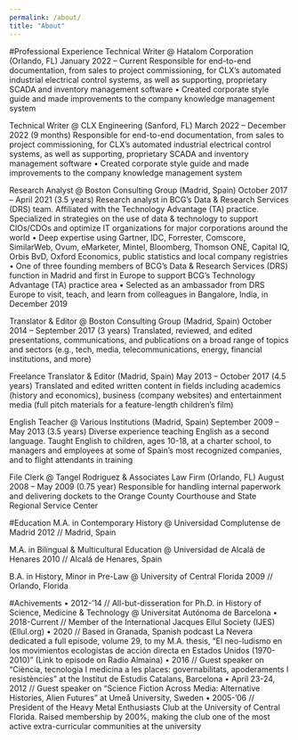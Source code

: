 ```yaml
---
permalink: /about/
title: "About"
---
```


#Professional Experience
Technical Writer @ Hatalom Corporation (Orlando, FL)
January 2022 – Current
Responsible for end-to-end documentation, from sales to project commissioning, for CLX’s automated industrial electrical control systems, as well as supporting, proprietary SCADA and inventory management software
• Created corporate style guide and made improvements to the company knowledge management system

Technical Writer @ CLX Engineering (Sanford, FL)
March 2022 – December 2022 (9 months)
Responsible for end-to-end documentation, from sales to project commissioning, for CLX’s automated industrial electrical control systems, as well as supporting, proprietary SCADA and inventory management software
• Created corporate style guide and made improvements to the company knowledge management system

Research Analyst @ Boston Consulting Group (Madrid, Spain)
October 2017 – April 2021 (3.5 years)
Research analyst in BCG’s Data & Research Services (DRS) team. Affiliated with the Technology Advantage (TA) practice. Specialized in strategies on the use of data & technology to support CIOs/CDOs and optimize IT organizations for major corporations around the world
• Deep expertise using Gartner, IDC, Forrester, Comscore, SimilarWeb, Ovum, eMarketer, Mintel, Bloomberg, Thomson ONE, Capital IQ, Orbis BvD, Oxford Economics, public statistics and local company registries
• One of three founding members of BCG’s Data & Research Services (DRS) function in Madrid and first in Europe to support BCG’s Technology Advantage (TA) practice area
• Selected as an ambassador from DRS Europe to visit, teach, and learn from colleagues in Bangalore, India, in December 2019

Translator & Editor @ Boston Consulting Group (Madrid, Spain)
October 2014 – September 2017 (3 years)
Translated, reviewed, and edited presentations, communications, and publications on a broad range of topics and sectors (e.g., tech, media, telecommunications, energy, financial institutions, and more)

Freelance Translator & Editor (Madrid, Spain)
May 2013 – October 2017 (4.5 years)
Translated and edited written content in fields including academics (history and economics), business (company websites) and entertainment media (full pitch materials for a feature-length children’s film)

English Teacher @ Various Institutions (Madrid, Spain)
September 2009 – May 2013 (3.5 years)
Diverse experience teaching English as a second language. Taught English to children, ages 10-18, at a charter school, to managers and employees at some of Spain’s most recognized companies, and to flight attendants in training

File Clerk @ Tangel Rodriguez & Associates Law Firm (Orlando, FL)
August 2008 – May 2009 (0.75 year)
Responsible for handling internal paperwork and delivering dockets to the Orange County Courthouse and State Regional Service Center

#Education
M.A. in Contemporary History @ Universidad Complutense de Madrid
2012 // Madrid, Spain

M.A. in Bilingual & Multicultural Education @ Universidad de Alcalá de Henares
2010 // Alcalá de Henares, Spain

B.A. in History, Minor in Pre-Law @ University of Central Florida
2009 // Orlando, Florida

#Achivements
• 2012-’14 // All-but-disseration for Ph.D. in History of Science, Medicine & Technology @ Universitat Autónoma de Barcelona
• 2018-Current // Member of the International Jacques Ellul Society (IJES) (Ellul.org)
• 2020 // Based in Granada, Spanish podcast La Nevera dedicated a full episode, volume 29, to my M.A. thesis, “El neo-ludismo en los movimientos ecologistas de acción directa en Estados Unidos (1970-2010)” (Link to episode on Radio Almaina)
• 2016 // Guest speaker on “Ciència, tecnologia I medicina a les places: governabilitats,
apoderaments I resistències” at the Institut de Estudis Catalans, Barcelona
• April 23-24, 2012 // Guest speaker on “Science Fiction Across Media: Alternative
Histories, Alien Futures” at Umeå University, Sweden
• 2005-’06 // President of the Heavy Metal Enthusiasts Club at the University of Central Florida. Raised membership by 200%, making the club one of the most active extra-curricular communities at the university
